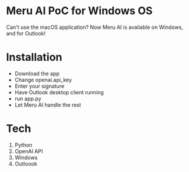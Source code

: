 # Meru AI PoC for Windows OS
Can't use the macOS application? Now Meru AI is available on Windows, and for Outlook!


# Installation
* Download the app
* Change openai.api_key
* Enter your signature
* Have Outlook desktop client running
* run app.py
* Let Meru AI handle the rest

# Tech
1. Python
2. OpenAI API
3. Windows
4. Outloook
